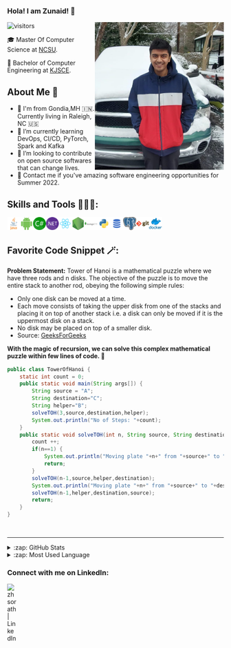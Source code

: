 ### Hola! I am Zunaid! 👋

 <img align="right" alt="IMG" src="https://github.com/zedunaid/zedunaid/blob/main/Zunaid_GH_Profile.jpeg"  width="300" />

![visitors](https://estruyf-github.azurewebsites.net/api/VisitorHit?user=zedunaid&repo=zedunaid&countColor=%237B1E7A)

🎓 Master Of Computer Science at [NCSU](https://www.ncsu.edu).

🚀 Bachelor of Computer Engineering at [KJSCE](https://somaiya.kjsce.com).

## About Me 🥳
- 📍  I'm from Gondia,MH 🇮🇳. Currently living in Raleigh, NC 🇺🇸  
- 🌱  I’m currently learning DevOps, CI/CD, PyTorch, Spark and Kafka 
- 👯  I’m looking to contribute on open source softwares that can change lives. 
- 💬  Contact me if you've amazing software engineering opportunities for Summer 2022.

## Skills and Tools 🤹🏻‍♂️:
<img align="left" alt="Java" width="30px" src="https://raw.githubusercontent.com/github/explore/80688e429a7d4ef2fca1e82350fe8e3517d3494d/topics/java/java.png" />
<img align="left" alt="Java" width="30px" src="https://raw.githubusercontent.com/github/explore/80688e429a7d4ef2fca1e82350fe8e3517d3494d/topics/android/android.png" />
<img align="left" alt="Java" width="30px" src="https://raw.githubusercontent.com/github/explore/80688e429a7d4ef2fca1e82350fe8e3517d3494d/topics/csharp/csharp.png" />
<img align="left" alt="Java" width="30px" src="https://raw.githubusercontent.com/github/explore/80688e429a7d4ef2fca1e82350fe8e3517d3494d/topics/dotnet/dotnet.png" />
<img align="left" alt="React" width="30px" src="https://raw.githubusercontent.com/github/explore/80688e429a7d4ef2fca1e82350fe8e3517d3494d/topics/react/react.png" />
<img align="left" alt="Node.js" width="30px" src="https://raw.githubusercontent.com/github/explore/80688e429a7d4ef2fca1e82350fe8e3517d3494d/topics/nodejs/nodejs.png" />
<img align="left" alt="MongoDB" width="30px" src="https://raw.githubusercontent.com/github/explore/80688e429a7d4ef2fca1e82350fe8e3517d3494d/topics/mongodb/mongodb.png" />
<img align="left" alt="python" width="30px" src="https://raw.githubusercontent.com/github/explore/80688e429a7d4ef2fca1e82350fe8e3517d3494d/topics/python/python.png" />
<img align="left" alt="SQL" width="30px" src="https://raw.githubusercontent.com/github/explore/80688e429a7d4ef2fca1e82350fe8e3517d3494d/topics/sql/sql.png" />
<img align="left" alt="postgreSQL" width="30px" src="https://raw.githubusercontent.com/github/explore/80688e429a7d4ef2fca1e82350fe8e3517d3494d/topics/postgresql/postgresql.png" />
<img align="left" alt="Git" width="30px" src="https://raw.githubusercontent.com/github/explore/80688e429a7d4ef2fca1e82350fe8e3517d3494d/topics/git/git.png" />
<img align="left" alt="Docker" width="30px" src="https://raw.githubusercontent.com/github/explore/80688e429a7d4ef2fca1e82350fe8e3517d3494d/topics/docker/docker.png" />
<br/>
<br />

## Favorite Code Snippet 🪄:
 **Problem Statement:**
Tower of Hanoi is a mathematical puzzle where we have three rods and n disks. The objective of the puzzle is to move the entire stack to another rod, obeying the following simple rules: 

- Only one disk can be moved at a time.
- Each move consists of taking the upper disk from one of the stacks and placing it on top of another stack i.e. a disk can only be moved if it is the uppermost disk on a stack.
- No disk may be placed on top of a smaller disk.
- Source: [GeeksForGeeks](https://www.geeksforgeeks.org/c-program-for-tower-of-hanoi/)

**With the magic of recursion, we can solve this complex mathematical puzzle within few lines of code. 🥶** 
``` java
public class TowerOfHanoi {
    static int count = 0;
    public static void main(String args[]) {
        String source = "A";
        String destination="C";
        String helper="B";
        solveTOH(3,source,destination,helper);
        System.out.println("No of Steps: "+count);
    }
    public static void solveTOH(int n, String source, String destination, String helper) {
        count ++;
        if(n==1) {
            System.out.println("Moving plate "+n+" from "+source+" to "+destination);
            return;
        }
        solveTOH(n-1,source,helper,destination);
        System.out.println("Moving plate "+n+" from "+source+" to "+destination);
        solveTOH(n-1,helper,destination,source);
        return;
    }
} 
```
<br />

---

<details>
  <summary>:zap: GitHub Stats</summary>

  <img align="left" alt="Zunaid's GitHub Stats" src="https://github-readme-stats.vercel.app/api?username=zedunaid&show_icons=true&hide_border=true&theme=tokyonight" />

</details>


<details>
  <summary>:zap: Most Used Language</summary>

  <img align="left" alt="Zunaid's GitHub Top Languages" src="https://github-readme-stats.vercel.app/api/top-langs/?username=zedunaid&layout=compact" />

</details>

### Connect with me on LinkedIn:
[<img align="left" alt="zhsorath | LinkedIn" width="22px" src="https://cdn.jsdelivr.net/npm/simple-icons@v3/icons/linkedin.svg" />][linkedin]


[linkedin]: https://www.linkedin.com/in/zunaid-sorathiya-2a91bb146/

